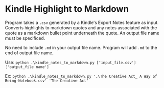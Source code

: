 # Kindle Highlight to Markdown

Program takes a `.csv` generated by a Kindle's Export Notes feature as input. Converts highlights to markdown quotes and any notes associated with the quote as a markdown bullet point underneath the quote. An output file name must be specificed.

No need to include `.md` in your output file name. Program will add `.md` to the end of output file name.


Use: `python .\kindle_notes_to_markdown.py ['input_file.csv'] ['output_file name']`

Ex: `python .\kindle_notes_to_markdown.py '.\The Creative Act_ A Way of Being-Notebook.csv' 'The Creative Act'`